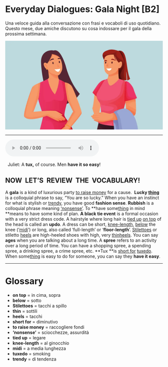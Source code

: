 # Everyday Dialogues: Gala Night   [B2]

Una veloce guida alla conversazione con frasi e vocaboli di uso quotidiano. Questo mese, due amiche discutono su cosa indossare per il gala della prossima settimana.

![](Everyday%20Dialogues%20Gala%20Night.webp)

--------------

<div>
<audio controls autoplay>
    <source src="https://raw.githubusercontent.com/dartie/speakup/main/2023-04/Everyday%20Dialogues%20Gala%20Night.mp3" type="audio/mpeg">
</audio>
</div>


 
Juliet: A **tux,** of course. Men **have it so easy**!

## NOW  LET’S  REVIEW  THE  VOCABULARY!
A **gala** is a kind of luxurious party [to raise money](## "raccogliere fondi") for a cause. 
**Lucky [thin](## "sottili")g** is a colloquial phrase to say, “You are so lucky.”
When you have an instinct for what is stylish or [trendy](## "di tendenza"), you have good **fashion sense**.
**Rubbish** is a colloquial phrase meaning [‘nonsense’](## "sciocchezze, assurdità").
To **have some[thin](## "sottili")g in mind **means to have some kind of plan.
**A black tie event** is a formal occasion with a very strict dress code.
A hairstyle where long hair is [tied up](## "legare") [on top](## "in cima, sopra") of the head is called an **updo**.
A dress can be short, [knee-length](## "al ginocchio"), [below](## "sotto") the knee (‘[midi](## "a media lunghezza")’) or long, also called ‘full-length’ or ‘**floor-length**’.
[Stilettoes](## "tacchi a spillo") or stiletto [heels](## "tacchi") are high-heeled shoes with high, very [thin](## "sottili")[heels](## "tacchi").
You can say **ages** when you are talking about a long time.
A **spree** refers to an activity over a long period of time. You can have a shopping spree, a spending spree, a drinking spree, a crime spree, etc.
**Tux **is [short for](## "diminutivo") [tuxedo](## "smoking").
When some[thin](## "sottili")g is easy to do for someone, you can say they **have it easy**.

--------------

<div style = "display:block; clear:both; page-break-after:always;"></div>

# Glossary
* **on top** = in cima, sopra
* **below** = sotto
* **Stilettoes** = tacchi a spillo
* **thin** = sottili
* **heels** = tacchi
* **short for** = diminutivo
* **to raise money** = raccogliere fondi
* **‘nonsense’** = sciocchezze, assurdità
* **tied up** = legare
* **knee-length** = al ginocchio
* **midi** = a media lunghezza
* **tuxedo** = smoking
* **trendy** = di tendenza
